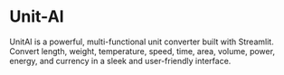 # Unit-AI
UnitAI is a powerful, multi-functional unit converter built with Streamlit. Convert length, weight, temperature, speed, time, area, volume, power, energy, and currency in a sleek and user-friendly interface.
